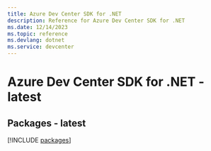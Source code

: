 ```yaml
---
title: Azure Dev Center SDK for .NET
description: Reference for Azure Dev Center SDK for .NET
ms.date: 12/14/2023
ms.topic: reference
ms.devlang: dotnet
ms.service: devcenter
---
```

# Azure Dev Center SDK for .NET - latest
## Packages - latest
[!INCLUDE [packages](dev-center-index.md)]